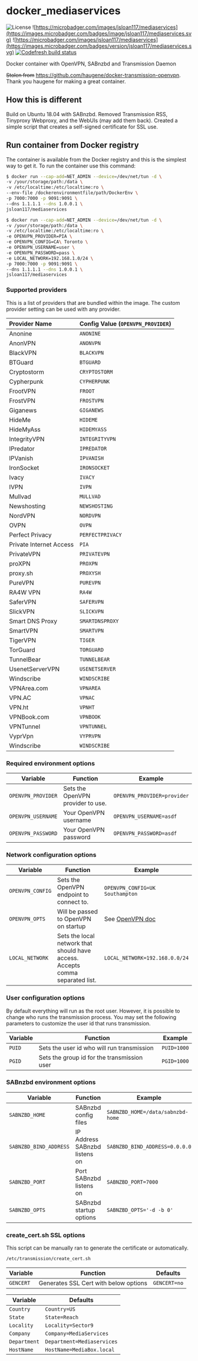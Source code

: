 # docker_mediaservices

![License](https://img.shields.io/badge/License-GPLv3-blue.svg)
![https://microbadger.com/images/jsloan117/mediaservices](https://images.microbadger.com/badges/image/jsloan117/mediaservices.svg)
![https://microbadger.com/images/jsloan117/mediaservices](https://images.microbadger.com/badges/version/jsloan117/mediaservices.svg)
[![Codefresh build status]( https://g.codefresh.io/api/badges/pipeline/jsloan117_marketplace/jsloan117%2Fdocker_mediaservices%2Fdocker_mediaservices?branch=master&key=eyJhbGciOiJIUzI1NiJ9.NWI3ZjFkYjRlZGM4MTEwMDAxZDY2ODUy.NAbbao7ZpPruZnKNc68rVlbwH4rGFy9ghooAaStkY4I&type=cf-1)]( https://g.codefresh.io/repositories/jsloan117/docker_mediaservices/builds?filter=trigger:build;branch:master;service:5b7f1eb2aedcd0bccbccbeff~docker_mediaservices)

Docker container with OpenVPN, SABnzbd and Transmission Daemon

~~Stolen from~~ <https://github.com/haugene/docker-transmission-openvpn>. Thank you haugene for making a great container.

## How this is different

Build on Ubuntu 18.04 with SABnzbd. Removed Transmission RSS, Tinyproxy Webproxy, and the WebUIs (may add them back).
Created a simple script that creates a self-signed certificate for SSL use.

## Run container from Docker registry

The container is available from the Docker registry and this is the simplest way to get it.
To run the container use this command:

```bash
$ docker run --cap-add=NET_ADMIN --device=/dev/net/tun -d \
-v /your/storage/path:/data \
-v /etc/localtime:/etc/localtime:ro \
--env-file /dockerenvironmentfile/path/DockerEnv \
-p 7000:7000 -p 9091:9091 \
--dns 1.1.1.1 --dns 1.0.0.1 \
jsloan117/mediaservices
```

```bash
$ docker run --cap-add=NET_ADMIN --device=/dev/net/tun -d \
-v /your/storage/path:/data \
-v /etc/localtime:/etc/localtime:ro \
-e OPENVPN_PROVIDER=PIA \
-e OPENVPN_CONFIG=CA\ Toronto \
-e OPENVPN_USERNAME=user \
-e OPENVPN_PASSWORD=pass \
-e LOCAL_NETWORK=192.168.1.0/24 \
-p 7000:7000 -p 9091:9091 \
--dns 1.1.1.1 --dns 1.0.0.1 \
jsloan117/mediaservices
```

### Supported providers

This is a list of providers that are bundled within the image. The custom provider setting can be used with any provider.

| Provider Name                | Config Value (`OPENVPN_PROVIDER`) |
|:-----------------------------|:-------------|
| Anonine | `ANONINE` |
| AnonVPN | `ANONVPN` |
| BlackVPN | `BLACKVPN` |
| BTGuard | `BTGUARD` |
| Cryptostorm | `CRYPTOSTORM` |
| Cypherpunk | `CYPHERPUNK` |
| FrootVPN | `FROOT` |
| FrostVPN | `FROSTVPN` |
| Giganews | `GIGANEWS` |
| HideMe | `HIDEME` |
| HideMyAss | `HIDEMYASS` |
| IntegrityVPN | `INTEGRITYVPN` |
| IPredator | `IPREDATOR` |
| IPVanish | `IPVANISH` |
| IronSocket | `IRONSOCKET` |
| Ivacy | `IVACY` |
| IVPN | `IVPN` |
| Mullvad | `MULLVAD` |
| Newshosting | `NEWSHOSTING` |
| NordVPN | `NORDVPN` |
| OVPN | `OVPN` |
| Perfect Privacy | `PERFECTPRIVACY` |
| Private Internet Access | `PIA` |
| PrivateVPN | `PRIVATEVPN` |
| proXPN | `PROXPN` |
| proxy.sh | `PROXYSH` |
| PureVPN | `PUREVPN` |
| RA4W VPN | `RA4W` |
| SaferVPN | `SAFERVPN` |
| SlickVPN | `SLICKVPN` |
| Smart DNS Proxy | `SMARTDNSPROXY` |
| SmartVPN | `SMARTVPN` |
| TigerVPN | `TIGER` |
| TorGuard | `TORGUARD` |
| TunnelBear | `TUNNELBEAR`|
| UsenetServerVPN | `USENETSERVER` |
| Windscribe | `WINDSCRIBE` |
| VPNArea.com | `VPNAREA` |
| VPN.AC | `VPNAC` |
| VPN.ht | `VPNHT` |
| VPNBook.com | `VPNBOOK` |
| VPNTunnel | `VPNTUNNEL` |
| VyprVpn | `VYPRVPN` |
| Windscribe | `WINDSCRIBE` |

### Required environment options

| Variable | Function | Example |
|----------|----------|-------|
|`OPENVPN_PROVIDER` | Sets the OpenVPN provider to use. | `OPENVPN_PROVIDER=provider` |
|`OPENVPN_USERNAME`|Your OpenVPN username |`OPENVPN_USERNAME=asdf` |
|`OPENVPN_PASSWORD`|Your OpenVPN password |`OPENVPN_PASSWORD=asdf` |

### Network configuration options

| Variable | Function | Example |
|----------|----------|-------|
|`OPENVPN_CONFIG` | Sets the OpenVPN endpoint to connect to. | `OPENVPN_CONFIG=UK Southampton`|
|`OPENVPN_OPTS` | Will be passed to OpenVPN on startup | See [OpenVPN doc](https://openvpn.net/index.php/open-source/documentation/manuals/65-openvpn-20x-manpage.html) |
|`LOCAL_NETWORK` | Sets the local network that should have access. Accepts comma separated list. | `LOCAL_NETWORK=192.168.0.0/24`|

### User configuration options

By default everything will run as the root user. However, it is possible to change who runs the transmission process.
You may set the following parameters to customize the user id that runs transmission.

| Variable | Function | Example |
|----------|----------|-------|
|`PUID` | Sets the user id who will run transmission | `PUID=1000` |
|`PGID` | Sets the group id for the transmission user | `PGID=1000` |

### SABnzbd environment options

| Variable | Function | Example |
|----------|----------|-------|
|`SABNZBD_HOME` | SABnzbd config files | `SABNZBD_HOME=/data/sabnzbd-home` |
|`SABNZBD_BIND_ADDRESS` | IP Address SABnzbd listens on | `SABNZBD_BIND_ADDRESS=0.0.0.0` |
|`SABNZBD_PORT` | Port SABnzbd listens on | `SABNZBD_PORT=7000` |
|`SABNZBD_OPTS` | SABnzbd startup options | `SABNZBD_OPTS='-d -b 0'` |

### create_cert.sh SSL options

This script can be manually ran to generate the certificate or automatically.

```bash
/etc/transmission/create_cert.sh
```

| Variable | Function                              | Defaults     |
|----------|---------------------------------------|--------------|
|`GENCERT` | Generates SSL Cert with below options | `GENCERT=no` |

| Variable    | Defaults                   |
|-------------|----------------------------|
|`Country`    | `Country=US`               |
|`State`      | `State=Reach`              |
|`Locality`   | `Locality=Sector9`         |
|`Company`    | `Company=MediaServices`    |
|`Department` | `Department=Mediaservices` |
|`HostName`   | `HostName=MediaBox.local`  |
